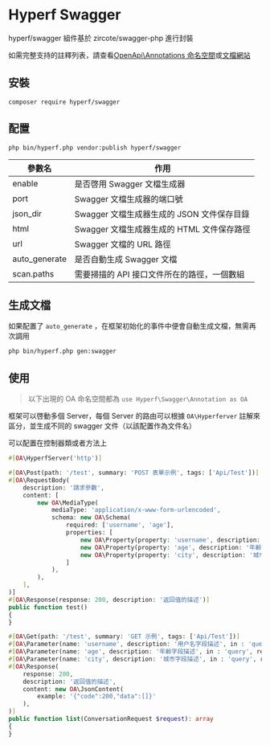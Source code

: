 # Hyperf Swagger

hyperf/swagger 組件基於 zircote/swagger-php 進行封裝

如需完整支持的註釋列表，請查看[OpenApi\Annotations 命名空間](https://github.com/zircote/swagger-php/blob/master/src/Annotations)或[文檔網站](https://zircote.github.io/swagger-php/guide/annotations.html#arrays-and-objects)


## 安裝

```
composer require hyperf/swagger
```

## 配置 

```
php bin/hyperf.php vendor:publish hyperf/swagger
```

| 參數名      | 作用                                                         |
| -------- | ------------------------------------------------------------ |
| enable   | 是否啓用 Swagger 文檔生成器                                     |
| port     | Swagger 文檔生成器的端口號                                    |
| json_dir | Swagger 文檔生成器生成的 JSON 文件保存目錄                       |
| html     | Swagger 文檔生成器生成的 HTML 文件保存路徑                       |
| url      | Swagger 文檔的 URL 路徑                                         |
| auto_generate | 是否自動生成 Swagger 文檔                                     |
| scan.paths | 需要掃描的 API 接口文件所在的路徑，一個數組 | 

## 生成文檔

如果配置了 `auto_generate` ，在框架初始化的事件中便會自動生成文檔，無需再次調用
```shell
php bin/hyperf.php gen:swagger
```

## 使用

> 以下出現的 OA 命名空間都為 `use Hyperf\Swagger\Annotation as OA`

框架可以啓動多個 Server，每個 Server 的路由可以根據 `OA\Hyperferver` 註解來區分，並生成不同的 swagger 文件（以該配置作為文件名）

可以配置在控制器類或者方法上
```php
#[OA\HyperfServer('http')]
```

```php
#[OA\Post(path: '/test', summary: 'POST 表單示例', tags: ['Api/Test'])]
#[OA\RequestBody(
    description: '請求參數',
    content: [
        new OA\MediaType(
            mediaType: 'application/x-www-form-urlencoded',
            schema: new OA\Schema(
                required: ['username', 'age'],
                properties: [
                    new OA\Property(property: 'username', description: '用户名字段描述', type: 'string'),
                    new OA\Property(property: 'age', description: '年齡字段描述', type: 'string'),
                    new OA\Property(property: 'city', description: '城市字段描述', type: 'string'),
                ]
            ),
        ),
    ],
)]
#[OA\Response(response: 200, description: '返回值的描述')]
public function test()
{
}
```

```php
#[OA\Get(path: '/test', summary: 'GET 示例', tags: ['Api/Test'])]
#[OA\Parameter(name: 'username', description: '用户名字段描述', in : 'query', required: true, schema: new OA\Schema(type: 'string'))]
#[OA\Parameter(name: 'age', description: '年齡字段描述', in : 'query', required: true, schema: new OA\Schema(type: 'string'))]
#[OA\Parameter(name: 'city', description: '城市字段描述', in : 'query', required: false, schema: new OA\Schema(type: 'string'))]
#[OA\Response(
    response: 200,
    description: '返回值的描述',
    content: new OA\JsonContent(
        example: '{"code":200,"data":[]}'
    ),
)]
public function list(ConversationRequest $request): array
{
}
```
